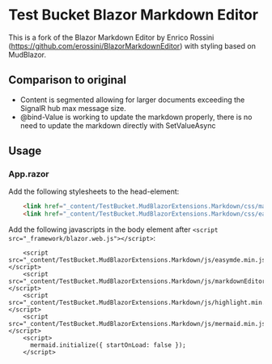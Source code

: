 # Test Bucket Blazor Markdown Editor

This is a fork of the Blazor Markdown Editor by Enrico Rossini (https://github.com/erossini/BlazorMarkdownEditor) with styling based on MudBlazor.

## Comparison to original

- Content is segmented allowing for larger documents exceeding the SignalR hub max message size.
- @bind-Value is working to update the markdown properly, there is no need to update the markdown directly with SetValueAsync

## Usage 

### App.razor

Add the following stylesheets to the head-element:
```html
    <link href="_content/TestBucket.MudBlazorExtensions.Markdown/css/markdowneditor.css" rel="stylesheet" />
    <link href="_content/TestBucket.MudBlazorExtensions.Markdown/css/easymde.min.css" rel="stylesheet" />
```

Add the following javascripts in the body element after ```<script src="_framework/blazor.web.js"></script>```:

```html11:59 2025-04-15
    <script src="_content/TestBucket.MudBlazorExtensions.Markdown/js/easymde.min.js"></script>
    <script src="_content/TestBucket.MudBlazorExtensions.Markdown/js/markdownEditor.js"></script>
    <script src="_content/TestBucket.MudBlazorExtensions.Markdown/js/highlight.min.js"></script>
    <script src="_content/TestBucket.MudBlazorExtensions.Markdown/js/mermaid.min.js"></script>
    <script> 
      mermaid.initialize({ startOnLoad: false });
    </script>
```